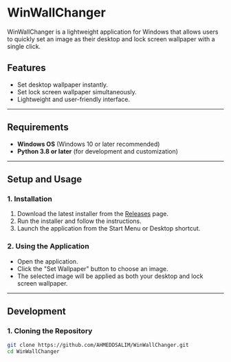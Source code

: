 # **WinWallChanger**

WinWallChanger is a lightweight application for Windows that allows users to quickly set an image as their desktop and lock screen wallpaper with a single click.

## **Features**
- Set desktop wallpaper instantly.
- Set lock screen wallpaper simultaneously.
- Lightweight and user-friendly interface.

---

## **Requirements**
- **Windows OS** (Windows 10 or later recommended)
- **Python 3.8 or later** (for development and customization)

---

## **Setup and Usage**

### **1. Installation**
1. Download the latest installer from the [Releases](https://github.com/AHMEDDSALIM/WinWallChanger/releases) page.
2. Run the installer and follow the instructions.
3. Launch the application from the Start Menu or Desktop shortcut.

### **2. Using the Application**
- Open the application.
- Click the "Set Wallpaper" button to choose an image.
- The selected image will be applied as both your desktop and lock screen wallpaper.

---

## **Development**

### **1. Cloning the Repository**
```bash
git clone https://github.com/AHMEDDSALIM/WinWallChanger.git
cd WinWallChanger
